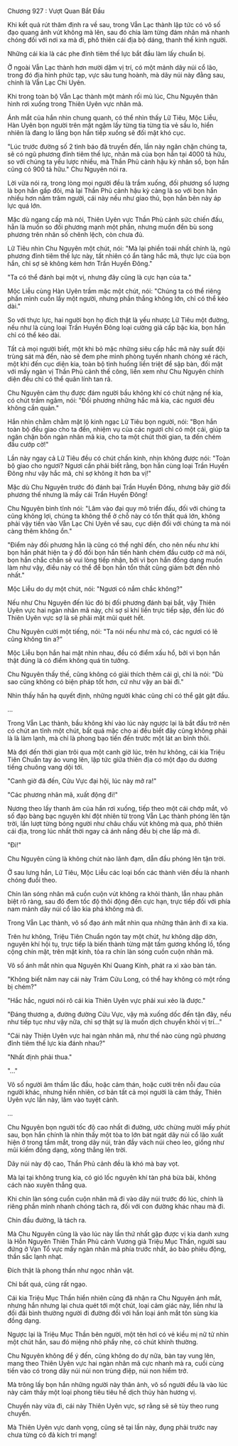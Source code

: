 




Chương 927 : Vượt Quan Bắt Đầu


Khi kết quả rút thăm định ra về sau, trong Vẫn Lạc thành lập tức có vô số đạo quang ảnh vút không mà lên, sau đó chia làm từng đám nhân mã nhanh chóng đối với nơi xa mà đi, phô thiên cái địa bộ dáng, thanh thế kinh người.

Những cái kia là các phe đỉnh tiêm thế lực bắt đầu làm lấy chuẩn bị.

Ở ngoài Vẫn Lạc thành hơn mười dặm vị trí, có một mảnh dãy núi cổ lão, trong đó địa hình phức tạp, vực sâu tung hoành, mà dãy núi này đằng sau, chính là Vẫn Lạc Chi Uyên.

Khi trong toàn bộ Vẫn Lạc thành một mảnh rối mù lúc, Chu Nguyên thân hình rơi xuống trong Thiên Uyên vực nhân mã.

Ánh mắt của hắn nhìn chung quanh, có thể nhìn thấy Lữ Tiêu, Mộc Liễu, Hàn Uyên bọn người trên mặt ngậm lấy từng tia từng tia vẻ sầu lo, hiển nhiên là đang lo lắng bọn hắn tiếp xuống sẽ đối mặt khó cục.

"Lúc trước đường số 2 tình báo đã truyền đến, lần này ngăn chặn chúng ta, sẽ có ngũ phương đỉnh tiêm thế lực, nhân mã của bọn hắn tại 4000 tả hữu, so với chúng ta yếu lược nhiều, mà Thần Phủ cảnh hậu kỳ nhân số, bọn hắn cũng có 900 tả hữu." Chu Nguyên nói ra.

Lời vừa nói ra, trong lòng mọi người đều là trầm xuống, đối phương số lượng là bọn hắn gấp đôi, mà lại Thần Phủ cảnh hậu kỳ càng là so với bọn hắn nhiều hơn năm trăm người, cái này nếu như giao thủ, bọn hắn bên này áp lực quá lớn.

Mặc dù ngang cấp mà nói, Thiên Uyên vực Thần Phủ cảnh sức chiến đấu, hẳn là muốn so đối phương mạnh một phần, nhưng muốn đền bù song phương trên nhân số chênh lệch, còn chưa đủ.

Lữ Tiêu nhìn Chu Nguyên một chút, nói: "Mà lại phiền toái nhất chính là, ngũ phương đỉnh tiêm thế lực này, tất nhiên có ẩn tàng hắc mã, thực lực của bọn hắn, chỉ sợ sẽ không kém hơn Trần Huyền Đông."

"Ta có thể đánh bại một vị, nhưng đây cũng là cực hạn của ta."

Mộc Liễu cùng Hàn Uyên trầm mặc một chút, nói: "Chúng ta có thể riêng phần mình cuốn lấy một người, nhưng phần thắng không lớn, chỉ có thể kéo dài."

So với thực lực, hai người bọn họ đích thật là yếu nhược Lữ Tiêu một đường, nếu như là cùng loại Trần Huyền Đông loại cường giả cấp bậc kia, bọn hắn chỉ có thể kéo dài.

Tất cả mọi người biết, một khi bỏ mặc những siêu cấp hắc mã này suất đội trùng sát mà đến, nào sẽ đem phe mình phòng tuyến nhanh chóng xé rách, một khi đến cục diện kia, toàn bộ tình huống liền triệt để sập bàn, đối mặt với mấy ngàn vị Thần Phủ cảnh thế công, liền xem như Chu Nguyên chính diện đều chỉ có thể quân lính tan rã.

Chu Nguyên cảm thụ được đám người bầu không khí có chút nặng nề kia, có chút trầm ngâm, nói: "Đối phương những hắc mã kia, các ngươi đều không cần quản."

Hắn nhìn chằm chằm mặt lộ kinh ngạc Lữ Tiêu bọn người, nói: "Bọn hắn toàn bộ đều giao cho ta đến, nhiệm vụ của các ngươi chỉ có một cái, giúp ta ngăn chặn bốn ngàn nhân mã kia, cho ta một chút thời gian, ta đến chém đầu cướp cờ!"

Lần này ngay cả Lữ Tiêu đều có chút chấn kinh, nhịn không được nói: "Toàn bộ giao cho ngươi? Ngươi cần phải biết rằng, bọn hắn cùng loại Trần Huyền Đông như vậy hắc mã, chỉ sợ không ít hơn ba vị!"

Mặc dù Chu Nguyên trước đó đánh bại Trần Huyền Đông, nhưng bây giờ đối phương thế nhưng là mấy cái Trần Huyền Đông!

Chu Nguyên bình tĩnh nói: "Lâm vào đại quy mô triền đấu, đối với chúng ta cũng không lợi, chúng ta không thể ở chỗ này có tổn thất quá lớn, không phải vậy tiến vào Vẫn Lạc Chi Uyên về sau, cục diện đối với chúng ta mà nói càng thêm không ổn."

"Điểm này đối phương hẳn là cũng có thể nghĩ đến, cho nên nếu như khi bọn hắn phát hiện ta ý đồ đối bọn hắn tiến hành chém đầu cướp cờ mà nói, bọn hắn chắc chắn sẽ vui lòng tiếp nhận, bởi vì bọn hắn đồng dạng muốn làm như vậy, điều này có thể để bọn hắn tổn thất cũng giảm bớt đến nhỏ nhất."

Mộc Liễu do dự một chút, nói: "Ngươi có nắm chắc không?"

Nếu như Chu Nguyên đến lúc đó bị đối phương đánh bại bắt, vậy Thiên Uyên vực hai ngàn nhân mã này, chỉ sợ sĩ khí liền trực tiếp sập, đến lúc đó Thiên Uyên vực sợ là sẽ phải mặt mũi quét hết.

Chu Nguyên cười một tiếng, nói: "Ta nói nếu như mà có, các ngươi có lẽ cũng không tin a?"

Mộc Liễu bọn hắn hai mặt nhìn nhau, đều có điểm xấu hổ, bởi vì bọn hắn thật đúng là có điểm không quá tin tưởng.

Chu Nguyên thấy thế, cũng không có giải thích thêm cái gì, chỉ là nói: "Dù sao cũng không có biện pháp tốt hơn, cứ như vậy an bài đi."

Nhìn thấy hắn hạ quyết định, những người khác cũng chỉ có thể gật gật đầu.

...

Trong Vẫn Lạc thành, bầu không khí vào lúc này ngược lại là bắt đầu trở nên có chút an tĩnh một chút, bất quá mặc cho ai đều biết đây cũng không phải là là làm lạnh, mà chỉ là phong bạo tiến đến trước một lát an bình thôi.

Mà đợi đến thời gian trôi qua một canh giờ lúc, trên hư không, cái kia Triệu Tiên Chuẩn tay áo vung lên, lập tức giữa thiên địa có một đạo du dương tiếng chuông vang dội tới.

"Canh giờ đã đến, Cửu Vực đại hội, lúc này mở ra!"

"Các phương nhân mã, xuất động đi!"

Nương theo lấy thanh âm của hắn rơi xuống, tiếp theo một cái chớp mắt, vô số đạo bàng bạc nguyên khí đột nhiên từ trong Vẫn Lạc thành phóng lên tận trời, lần lượt từng bóng người như châu chấu vút không mà qua, phô thiên cái địa, trong lúc nhất thời ngay cả ánh nắng đều bị che lấp mà đi.

"Đi!"

Chu Nguyên cũng là không chút nào lãnh đạm, dẫn đầu phóng lên tận trời.

Ở sau lưng hắn, Lữ Tiêu, Mộc Liễu các loại bốn các thành viên đều là nhanh chóng đuổi theo.

Chín làn sóng nhân mã cuồn cuộn vút không ra khỏi thành, lẫn nhau phân biệt rõ ràng, sau đó đem tốc độ thôi động đến cực hạn, trực tiếp đối với phía nam mảnh dãy núi cổ lão kia phá không mà đi.

Trong Vẫn Lạc thành, vô số đạo ánh mắt nhìn qua những thân ảnh đi xa kia.

Trên hư không, Triệu Tiên Chuẩn ngón tay một chút, hư không dập dờn, nguyên khí hội tụ, trực tiếp là biến thành từng mặt tấm gương khổng lồ, tổng cộng chín mặt, trên mặt kính, tỏa ra chín làn sóng cuồn cuộn nhân mã.

Vô số ánh mắt nhìn qua Nguyên Khí Quang Kính, phát ra xì xào bàn tán.

"Không biết năm nay cái này Trảm Cửu Long, có thể hay không có một rồng bị chém?"

"Hắc hắc, ngươi nói rõ cái kia Thiên Uyên vực phải xui xẻo là được."

"Đáng thương a, đường đường Cửu Vực, vậy mà xuống dốc đến tận đây, nếu như tiếp tục như vậy nữa, chỉ sợ thật sự là muốn dịch chuyển khỏi vị trí..."

"Cái này Thiên Uyên vực hai ngàn nhân mã, như thế nào cùng ngũ phương đỉnh tiêm thế lực kia đánh nhau?"

"Nhất định phải thua."

"..."

Vô số người âm thầm lắc đầu, hoặc cảm thán, hoặc cười trên nỗi đau của người khác, nhưng hiển nhiên, cơ bản tất cả mọi người là cảm thấy, Thiên Uyên vực lần này, lâm vào tuyệt cảnh.

...

Chu Nguyên bọn người tốc độ cao nhất đi đường, ước chừng mười mấy phút sau, bọn hắn chính là nhìn thấy một tòa to lớn bát ngát dãy núi cổ lão xuất hiện ở trong tầm mắt, trong dãy núi, tràn đầy vách núi cheo leo, giống như mũi kiếm đồng dạng, xông thẳng lên trời.

Dãy núi này độ cao, Thần Phủ cảnh đều là khó mà bay vọt.

Mà lại tại không trung kia, có gió lốc nguyên khí tàn phá bừa bãi, không cách nào xuyên thẳng qua.

Khi chín làn sóng cuồn cuộn nhân mã đi vào dãy núi trước đó lúc, chính là riêng phần mình nhanh chóng tách ra, đối với con đường khác nhau mà đi.

Chín đầu đường, là tách ra.

Mà Chu Nguyên cũng là vào lúc này lần thứ nhất gặp được vị kia danh xưng là Hỗn Nguyên Thiên Thần Phủ cảnh Vương giả Triệu Mục Thần, người sau đứng ở Vạn Tổ vực mấy ngàn nhân mã phía trước nhất, áo bào phiêu động, thần sắc lạnh nhạt.

Đích thật là phong thần như ngọc nhân vật.

Chỉ bất quá, cũng rất ngạo.

Cái kia Triệu Mục Thần hiển nhiên cũng đã nhận ra Chu Nguyên ánh mắt, nhưng hắn nhưng lại chưa quét tới một chút, loại cảm giác này, liền như là đối đãi bình thường người đi đường đối với hắn loại ánh mắt tôn sùng kia đồng dạng.

Ngược lại là Triệu Mục Thần bên người, một tên hơi có vẻ kiều mị nữ tử nhìn một chút hắn, sau đó miệng nhỏ phẩy nhẹ, có chút khinh thường.

Chu Nguyên không để ý đến, cũng không do dự nữa, bàn tay vung lên, mang theo Thiên Uyên vực hai ngàn nhân mã cực nhanh mà ra, cuối cùng tiến vào có trong dãy núi núi non trùng điệp, núi non hiểm trở.

Mà trông lấy bọn hắn những người này thân ảnh, vô số người đều là vào lúc này cảm thấy một loại phong tiêu tiêu hề dịch thủy hàn hương vị.

Chuyến này vừa đi, cái này Thiên Uyên vực, sợ rằng sẽ sẽ tùy theo rung chuyển.

Mà Thiên Uyên vực danh vọng, cũng sẽ tại lần này, đụng phải trước nay chưa từng có đả kích trí mạng!




